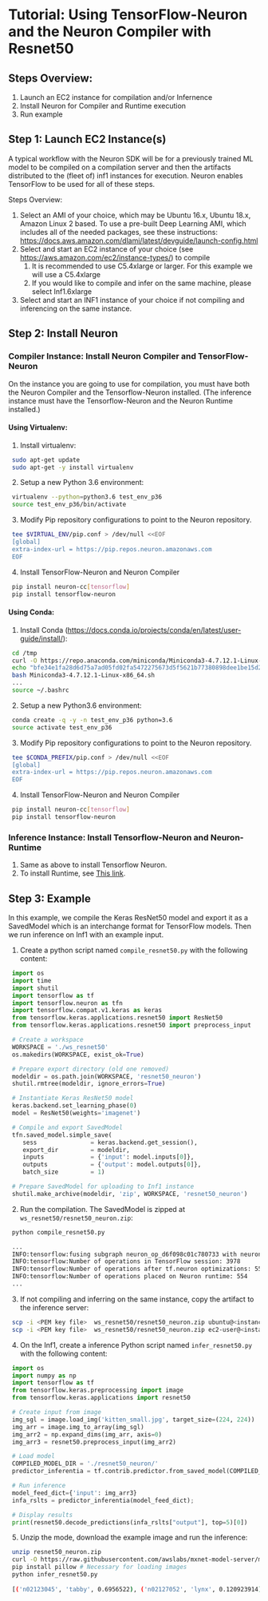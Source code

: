 # Tutorial: Using TensorFlow-Neuron and the Neuron Compiler with Resnet50

## Steps Overview:

1. Launch an EC2 instance for compilation  and/or Infernence
2. Install Neuron for Compiler and Runtime execution
3. Run example

## Step 1: Launch EC2 Instance(s)

A typical workflow with the Neuron SDK will be for a previously trained ML model to be compiled on a compilation server and then the artifacts distributed to the (fleet of) inf1 instances for execution. Neuron enables TensorFlow to be used for all of these steps.

Steps Overview:

1. Select an AMI of your choice, which may be Ubuntu 16.x, Ubuntu 18.x, Amazon Linux 2 based. To use a pre-built Deep Learning AMI, which includes all of the needed packages, see these instructions: https://docs.aws.amazon.com/dlami/latest/devguide/launch-config.html
2. Select and start an EC2 instance of your choice (see https://aws.amazon.com/ec2/instance-types/) to compile
    1. It is recommended to use C5.4xlarge or larger. For this example we will use a C5.4xlarge
    2. If you would like to compile and infer on the same machine, please select Inf1.6xlarge
3. Select and start an INF1 instance of your choice if not compiling and inferencing on  the same instance.

## Step 2: Install Neuron

### Compiler Instance: Install Neuron Compiler and TensorFlow-Neuron

On the instance you are going to use for compilation, you must have both the Neuron Compiler and the Tensorflow-Neuron installed. (The inference instance must have the Tensorflow-Neuron and the Neuron Runtime installed.)

#### Using Virtualenv:

1. Install virtualenv:
```bash
 sudo apt-get update 
 sudo apt-get -y install virtualenv
```
2. Setup a new Python 3.6 environment:
```bash
 virtualenv --python=python3.6 test_env_p36
 source test_env_p36/bin/activate
```
3. Modify Pip repository configurations to point to the Neuron repository.
```bash	
 tee $VIRTUAL_ENV/pip.conf > /dev/null <<EOF
 [global]
 extra-index-url = https://pip.repos.neuron.amazonaws.com
 EOF
```
4. Install TensorFlow-Neuron and Neuron Compiler
```bash
 pip install neuron-cc[tensorflow]
 pip install tensorflow-neuron
```

#### Using Conda:
1. Install Conda (https://docs.conda.io/projects/conda/en/latest/user-guide/install/):
```bash
 cd /tmp
 curl -O https://repo.anaconda.com/miniconda/Miniconda3-4.7.12.1-Linux-x86_64.sh
 echo "bfe34e1fa28d6d75a7ad05fd02fa5472275673d5f5621b77380898dee1be15d2 Miniconda3-4.7.12.1-Linux-x86_64.sh" | sha256sum --check
 bash Miniconda3-4.7.12.1-Linux-x86_64.sh
 ...
 source ~/.bashrc
```
2. Setup a new Python3.6 environment:
```bash
 conda create -q -y -n test_env_p36 python=3.6
 source activate test_env_p36
```

3. Modify Pip repository configurations to point to the Neuron repository.
```bash	
 tee $CONDA_PREFIX/pip.conf > /dev/null <<EOF
 [global]
 extra-index-url = https://pip.repos.neuron.amazonaws.com
 EOF
```

4. Install TensorFlow-Neuron and Neuron Compiler
```bash
 pip install neuron-cc[tensorflow]
 pip install tensorflow-neuron
```

### Inference Instance: Install Tensorflow-Neuron and Neuron-Runtime

1. Same as above to install Tensorflow Neuron.
2. To install Runtime, see [This link](./getting-started-neuron-rtd.md).

## Step 3: Example

In this example, we compile the Keras ResNet50 model and export it as a SavedModel which is an interchange format for TensorFlow models. Then we run inference on Inf1 with an example input.


1. Create a python script named `compile_resnet50.py` with the following content:
```python
 import os
 import time
 import shutil
 import tensorflow as tf
 import tensorflow.neuron as tfn
 import tensorflow.compat.v1.keras as keras
 from tensorflow.keras.applications.resnet50 import ResNet50
 from tensorflow.keras.applications.resnet50 import preprocess_input

 # Create a workspace
 WORKSPACE = './ws_resnet50'
 os.makedirs(WORKSPACE, exist_ok=True)

 # Prepare export directory (old one removed)
 modeldir = os.path.join(WORKSPACE, 'resnet50_neuron')
 shutil.rmtree(modeldir, ignore_errors=True)

 # Instantiate Keras ResNet50 model 
 keras.backend.set_learning_phase(0)
 model = ResNet50(weights='imagenet')

 # Compile and export SavedModel
 tfn.saved_model.simple_save(
    sess               = keras.backend.get_session(),
    export_dir         = modeldir,
    inputs             = {'input': model.inputs[0]},
    outputs            = {'output': model.outputs[0]},
    batch_size         = 1)

 # Prepare SavedModel for uploading to Inf1 instance
 shutil.make_archive(modeldir, 'zip', WORKSPACE, 'resnet50_neuron')
```
2. Run the compilation. The SavedModel is zipped at `ws_resnet50/resnet50_neuron.zip`:
```bash
 python compile_resnet50.py

 ...
 INFO:tensorflow:fusing subgraph neuron_op_d6f098c01c780733 with neuron-cc; log file is at /home/ubuntu/ws_resnet50/workdir/neuron_op_d6f098c01c780733/graph_def.neuron-cc.log
 INFO:tensorflow:Number of operations in TensorFlow session: 3978
 INFO:tensorflow:Number of operations after tf.neuron optimizations: 555
 INFO:tensorflow:Number of operations placed on Neuron runtime: 554
 ...
```

3. If not compiling and inferring on the same instance, copy the artifact to the inference server:
```bash
 scp -i <PEM key file>  ws_resnet50/resnet50_neuron.zip ubuntu@<instance DNS>:~/  # Ubuntu
 scp -i <PEM key file>  ws_resnet50/resnet50_neuron.zip ec2-user@<instance DNS>:~/  # AML2
```
4. On the Inf1, create a inference Python script named `infer_resnet50.py` with the following content:
```python
 import os
 import numpy as np
 import tensorflow as tf
 from tensorflow.keras.preprocessing import image
 from tensorflow.keras.applications import resnet50

 # Create input from image
 img_sgl = image.load_img('kitten_small.jpg', target_size=(224, 224))
 img_arr = image.img_to_array(img_sgl)
 img_arr2 = np.expand_dims(img_arr, axis=0)
 img_arr3 = resnet50.preprocess_input(img_arr2)

 # Load model
 COMPILED_MODEL_DIR = './resnet50_neuron/'
 predictor_inferentia = tf.contrib.predictor.from_saved_model(COMPILED_MODEL_DIR)

 # Run inference
 model_feed_dict={'input': img_arr3}
 infa_rslts = predictor_inferentia(model_feed_dict);

 # Display results
 print(resnet50.decode_predictions(infa_rslts["output"], top=5)[0])
```

5. Unzip the mode, download the example image and run the inference:
```bash
 unzip resnet50_neuron.zip
 curl -O https://raw.githubusercontent.com/awslabs/mxnet-model-server/master/docs/images/kitten_small.jpg
 pip install pillow # Necessary for loading images
 python infer_resnet50.py
 
 [('n02123045', 'tabby', 0.6956522), ('n02127052', 'lynx', 0.120923914), ('n02123159', 'tiger_cat', 0.08831522), ('n02124075', 'Egyptian_cat', 0.06453805), ('n02128757', 'snow_leopard', 0.0087466035)]
```

